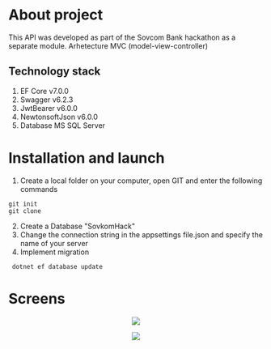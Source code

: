 ﻿# About project

This API was developed as part of the Sovcom Bank hackathon as a separate module. Arhetecture MVC (model-view-controller)

## Technology stack
1. EF Core v7.0.0
2. Swagger v6.2.3 
3. JwtBearer v6.0.0
4. NewtonsoftJson v6.0.0
5. Database MS SQL Server

# Installation and launch

1. Create a local folder on your computer, open GIT and enter the following commands

```
git init 
git clone 
```

2. Create a Database "SovkomHack"
3. Change the connection string in the appsettings file.json and specify the name of your server 
4. Implement migration

```
 dotnet ef database update
```

# Screens 
<p align="center"><img src="/Resources/img/api-points,png"/></p>
<p align="center"><img src="/Resources/img/api-verifications"/></p>

